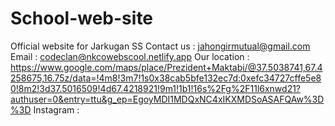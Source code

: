 # School-web-site
Official website for Jarkugan SS
Contact us : jahongirmutual@gmail.com
Email : codeclan@nkcowebscool.netlify.app
Our location : https://www.google.com/maps/place/Prezident+Maktabi/@37.5038741,67.4258675,16.75z/data=!4m8!3m7!1s0x38cab5bfe132ec7d:0xefc34727cffe5e80!8m2!3d37.5016509!4d67.4218921!9m1!1b1!16s%2Fg%2F11l6xnwd21?authuser=0&entry=ttu&g_ep=EgoyMDI1MDQxNC4xIKXMDSoASAFQAw%3D%3D
Instagram : 

